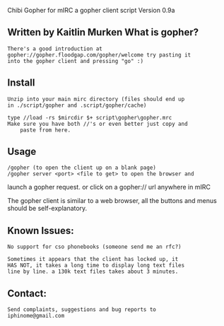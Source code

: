 Chibi Gopher for mIRC
a gopher client script
Version 0.9a

Written by Kaitlin Murken
What is gopher?
---------------

	There's a good introduction at 
	gopher://gopher.floodgap.com/gopher/welcome try pasting it
	into the gopher client and pressing "go" :)



Install 
-------
	Unzip into your main mirc directory (files should end up
	in ./script/gopher and .script/gopher/cache)

	type //load -rs $mircdir $+ script\gopher\gopher.mrc
	Make sure you have both //'s or even better just copy and
        paste from here.


Usage
-----
	/gopher (to open the client up on a blank page)
	/gopher server <port> <file to get> to open the browser and
 launch	a gopher request.
	or click on a gopher:// url anywhere in mIRC


The gopher client is similar to a web browser, all the buttons and
menus should be self-explanatory.

Known Issues:
-------------
	No support for cso phonebooks (someone send me an rfc?)

	Sometimes it appears that the client has locked up, it
	HAS NOT, it takes a long time to display long text files
	line by line. a 130k text files takes about 3 minutes.


Contact:
--------
	Send complaints, suggestions and bug reports to
	iphinome@gmail.com
